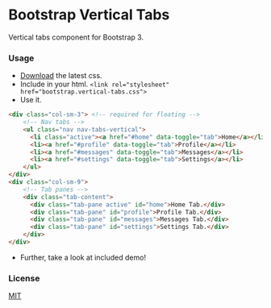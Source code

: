 Bootstrap Vertical Tabs
=======================

Vertical tabs component for Bootstrap 3.

### Usage

* [Download](https://github.com/dbtek/bootstrap-vertical-tabs/archive/master.zip) the latest css.
* Include in your html.
```<link rel="stylesheet" href="bootstrap.vertical-tabs.css">```
* Use it.
``` html
<div class="col-sm-3"> <!-- required for floating -->  
    <!-- Nav tabs -->  
    <ul class="nav nav-tabs-vertical">  
      <li class="active"><a href="#home" data-toggle="tab">Home</a></li>  
      <li><a href="#profile" data-toggle="tab">Profile</a></li>  
      <li><a href="#messages" data-toggle="tab">Messages</a></li>  
      <li><a href="#settings" data-toggle="tab">Settings</a></li>  
    </ul>  
</div>
<div class="col-sm-9">  
    <!-- Tab panes -->  
    <div class="tab-content">  
      <div class="tab-pane active" id="home">Home Tab.</div>  
      <div class="tab-pane" id="profile">Profile Tab.</div>  
      <div class="tab-pane" id="messages">Messages Tab.</div>  
      <div class="tab-pane" id="settings">Settings Tab.</div>  
    </div>  
</div>  
```
* Further, take a look at included demo!

### License
[MIT](opensource.org/licenses/MIT)
